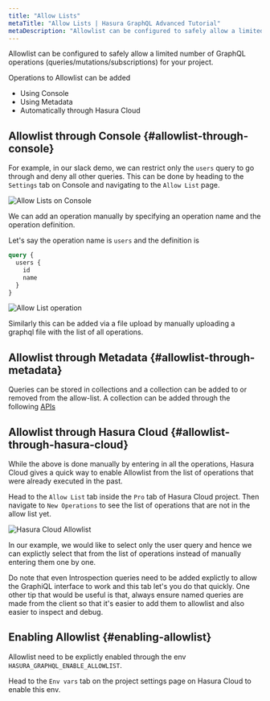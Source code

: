 ```yaml
---
title: "Allow Lists"
metaTitle: "Allow Lists | Hasura GraphQL Advanced Tutorial"
metaDescription: "Allowlist can be configured to safely allow a limited number of GraphQL operations (queries/mutations/subscriptions) for your project."
---
```


Allowlist can be configured to safely allow a limited number of GraphQL operations (queries/mutations/subscriptions) for your project.

Operations to Allowlist can be added

- Using Console
- Using Metadata
- Automatically through Hasura Cloud

## Allowlist through Console {#allowlist-through-console}

For example, in our slack demo, we can restrict only the `users` query to go through and deny all other queries. This can be done by heading to the `Settings` tab on Console and navigating to the `Allow List` page.

![Allow Lists on Console](https://graphql-engine-cdn.hasura.io/learn-hasura/assets/graphql-hasura-advanced/console-allow-lists.png)

We can add an operation manually by specifying an operation name and the operation definition.

Let's say the operation name is `users` and the definition is

```graphql
query {
  users {
    id
    name
  }
}
```

![Allow List operation](https://graphql-engine-cdn.hasura.io/learn-hasura/assets/graphql-hasura-advanced/allow-list-operation.png)

Similarly this can be added via a file upload by manually uploading a graphql file with the list of all operations.

## Allowlist through Metadata {#allowlist-through-metadata}

Queries can be stored in collections and a collection can be added to or removed from the allow-list. A collection can be added through the following [APIs](https://hasura.io/docs/latest/graphql/core/api-reference/schema-metadata-api/query-collections.html#api-query-collections)

## Allowlist through Hasura Cloud {#allowlist-through-hasura-cloud}

While the above is done manually by entering in all the operations, Hasura Cloud gives a quick way to enable Allowlist from the list of operations that were already executed in the past.

Head to the `Allow List` tab inside the `Pro` tab of Hasura Cloud project. Then navigate to `New Operations` to see the list of operations that are not in the allow list yet.

![Hasura Cloud Allowlist](https://graphql-engine-cdn.hasura.io/learn-hasura/assets/graphql-hasura-advanced/hasura-cloud-allowlist.png)

In our example, we would like to select only the user query and hence we can explictly select that from the list of operations instead of manually entering them one by one.

Do note that even Introspection queries need to be added explictly to allow the GraphiQL interface to work and this tab let's you do that quickly. One other tip that would be useful is that, always ensure named queries are made from the client so that it's easier to add them to allowlist and also easier to inspect and debug.

## Enabling Allowlist {#enabling-allowlist}

Allowlist need to be explictly enabled through the env `HASURA_GRAPHQL_ENABLE_ALLOWLIST`.

Head to the `Env vars` tab on the project settings page on Hasura Cloud to enable this env.
